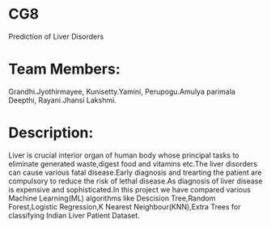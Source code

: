# CG8
Prediction of Liver Disorders
# Team Members:
Grandhi.Jyothirmayee,
Kunisetty.Yamini,
Perupogu.Amulya parimala Deepthi,
Rayani.Jhansi Lakshmi.
# Description:
Liver is crucial interior organ of human body whose principal tasks to eliminate generated waste,digest food and vitamins etc.The liver disorders can cause various fatal disease.Early diagnosis and trearting the patient are compulsory to reduce the risk of lethal disease.As diagnosis of liver disease is expensive and sophisticated.In this project we have compared various Machine Learning(ML) algorithms like Descision Tree,Random Forest,Logistic Regression,K Nearest Neighbour(KNN),Extra Trees for classifying Indian Liver Patient Dataset. 

